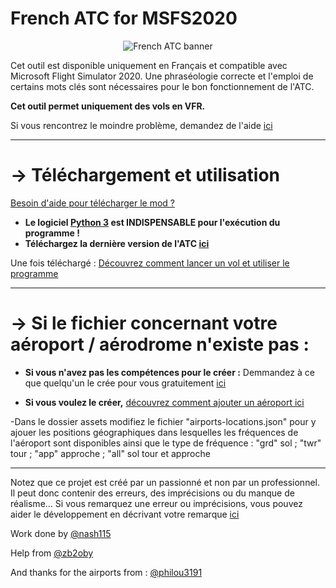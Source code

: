 # French ATC for MSFS2020

<p align="center">
  <img alt="French ATC banner" src="https://repository-images.githubusercontent.com/543331682/6cbbd56f-6373-4cd9-b418-34150eadeb98">
</p>

Cet outil est disponible uniquement en Français et compatible avec Microsoft Flight Simulator 2020. Une phraséologie correcte et l'emploi de certains mots clés sont nécessaires pour le bon fonctionnement de l'ATC.

**Cet outil permet uniquement des vols en VFR.**

Si vous rencontrez le moindre problème, demandez de l'aide [ici](https://github.com/Nash115/frenchATC-for-MSFS2020/discussions/new?category=help)

-----

# → Téléchargement et utilisation

[Besoin d'aide pour télécharger le mod ?](https://github.com/Nash115/frenchATC-for-MSFS2020/wiki/Aide-pour-le-t%C3%A9l%C3%A9chargement,-l'installation-et-l'utilisation-du-mod)

* **Le logiciel [Python 3](https://www.python.org/downloads/) est INDISPENSABLE pour l'exécution du programme !**
* **Téléchargez la dernière version de l'ATC [ici](https://github.com/Nash115/frenchATC-for-MSFS2020/releases)**

Une fois téléchargé :
[Découvrez comment lancer un vol et utiliser le programme](https://github.com/Nash115/frenchATC-for-MSFS2020/wiki/Premier-vol/)

-----

# → Si le fichier concernant votre aéroport / aérodrome n'existe pas :

* **Si vous n'avez pas les compétences pour le créer :**
Demmandez à ce que quelqu'un le crée pour vous gratuitement [ici](https://github.com/Nash115/frenchATC-for-MSFS2020/discussions/new?category=need-a-new-airport)

* **Si vous voulez le créer,**
[découvrez comment ajouter un aéroport ici](https://github.com/Nash115/frenchATC-for-MSFS2020/wiki/Premier-vol#ajouter-un-a%C3%A9roport)

-Dans le dossier assets modifiez le fichier "airports-locations.json" pour y ajouer les positions géographiques dans lesquelles les fréquences de l'aéroport sont disponibles ainsi que le type de fréquence : "grd" sol ; "twr" tour ; "app" approche ; "all" sol tour et approche

-----

Notez que ce projet est créé par un passionné et non par un professionnel. Il peut donc contenir des erreurs, des imprécisions ou du manque de réalisme...
Si vous remarquez une erreur ou imprécisions, vous pouvez aider le développement en décrivant votre remarque [ici](https://github.com/Nash115/frenchATC-for-MSFS2020/discussions/new?category=ideas-and-help-for-dev)

Work done by [@nash115](https://github.com/Nash115)

Help from [@zb2oby](https://github.com/zb2oby)

And thanks for the airports from : [@philou3191](https://github.com/philou3191)
